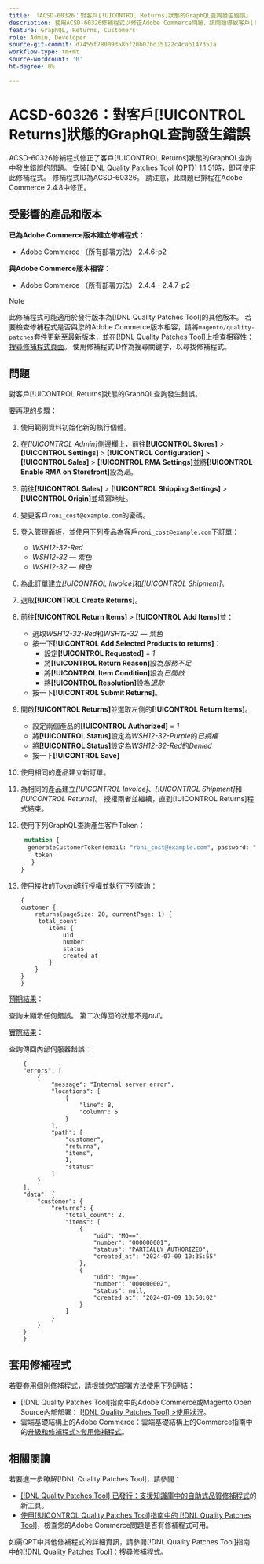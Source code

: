 ```yaml
---
title: 「ACSD-60326：對客戶[!UICONTROL Returns]狀態的GraphQL查詢發生錯誤」
description: 套用ACSD-60326修補程式以修正Adobe Commerce問題，該問題導致客戶[!UICONTROL Returns]狀態的GraphQL查詢發生錯誤。
feature: GraphQL, Returns, Customers
role: Admin, Developer
source-git-commit: d7455f78009358bf20b07bd35122c4cab147351a
workflow-type: tm+mt
source-wordcount: '0'
ht-degree: 0%

---
```


# ACSD-60326：對客戶[!UICONTROL Returns]狀態的GraphQL查詢發生錯誤

ACSD-60326修補程式修正了客戶[!UICONTROL Returns]狀態的GraphQL查詢中發生錯誤的問題。 安裝[[!DNL Quality Patches Tool (QPT)]](https://experienceleague.adobe.com/en/docs/commerce-knowledge-base/kb/announcements/commerce-announcements/magento-quality-patches-released-new-tool-to-self-serve-quality-patches) 1.1.51時，即可使用此修補程式。 修補程式ID為ACSD-60326。 請注意，此問題已排程在Adobe Commerce 2.4.8中修正。

## 受影響的產品和版本

**已為Adobe Commerce版本建立修補程式：**

* Adobe Commerce （所有部署方法） 2.4.6-p2

**與Adobe Commerce版本相容：**

* Adobe Commerce （所有部署方法） 2.4.4 - 2.4.7-p2

>[!NOTE]
>
>此修補程式可能適用於發行版本為[!DNL Quality Patches Tool]的其他版本。 若要檢查修補程式是否與您的Adobe Commerce版本相容，請將`magento/quality-patches`套件更新至最新版本，並在[[!DNL Quality Patches Tool]上檢查相容性：搜尋修補程式頁面](https://experienceleague.adobe.com/tools/commerce-quality-patches/index.html)。 使用修補程式ID作為搜尋關鍵字，以尋找修補程式。

## 問題

對客戶[!UICONTROL Returns]狀態的GraphQL查詢發生錯誤。

<u>要再現的步驟</u>：

1. 使用範例資料初始化新的執行個體。
1. 在&#x200B;*[!UICONTROL Admin]*&#x200B;側邊欄上，前往&#x200B;**[!UICONTROL Stores]** > **[!UICONTROL Settings]** > **[!UICONTROL Configuration]** > **[!UICONTROL Sales]** > **[!UICONTROL RMA Settings]**&#x200B;並將&#x200B;**[!UICONTROL Enable RMA on Storefront]**&#x200B;設為&#x200B;*是*。
1. 前往&#x200B;**[!UICONTROL Sales]** > **[!UICONTROL Shipping Settings]** > **[!UICONTROL Origin]**&#x200B;並填寫地址。
1. 變更客戶`roni_cost@example.com`的密碼。
1. 登入管理面板，並使用下列產品為客戶`roni_cost@example.com`下訂單：
   * *WSH12-32-Red*
   * *WSH12-32 — 紫色*
   * *WSH12-32 — 綠色*
1. 為此訂單建立&#x200B;*[!UICONTROL Invoice]*&#x200B;和&#x200B;*[!UICONTROL Shipment]*。
1. 選取&#x200B;**[!UICONTROL Create Returns]**。
1. 前往&#x200B;**[!UICONTROL Return Items]** > **[!UICONTROL Add Items]**&#x200B;並：
   * 選取&#x200B;*WSH12-32-Red*&#x200B;和&#x200B;*WSH12-32 — 紫色*
   * 按一下&#x200B;**[!UICONTROL Add Selected Products to returns]**：
      * 設定&#x200B;**[!UICONTROL Requested]** = *1*
      * 將&#x200B;**[!UICONTROL Return Reason]**&#x200B;設為&#x200B;*服務不足*
      * 將&#x200B;**[!UICONTROL Item Condition]**&#x200B;設為&#x200B;*已開啟*
      * 將&#x200B;**[!UICONTROL Resolution]**&#x200B;設為&#x200B;*退款*
   * 按一下&#x200B;**[!UICONTROL Submit Returns]**。
1. 開啟&#x200B;**[!UICONTROL Returns]**&#x200B;並選取左側的&#x200B;**[!UICONTROL Return Items]**。
   * 設定兩個產品的&#x200B;**[!UICONTROL Authorized]** = *1*
   * 將&#x200B;**[!UICONTROL Status]**&#x200B;設定為&#x200B;*WSH12-32-Purple*&#x200B;的&#x200B;*已授權*
   * 將&#x200B;**[!UICONTROL Status]**&#x200B;設定為&#x200B;*WSH12-32-Red*&#x200B;的&#x200B;*Denied*
   * 按一下&#x200B;**[!UICONTROL Save]**
1. 使用相同的產品建立新訂單。
1. 為相同的產品建立&#x200B;*[!UICONTROL Invoice]*、*[!UICONTROL Shipment]*&#x200B;和&#x200B;*[!UICONTROL Returns]*。 授權兩者並繼續，直到[!UICONTROL Returns]程式結束。
1. 使用下列GraphQL查詢產生客戶Token：

   ```GraphQL
    mutation {
     generateCustomerToken(email: "roni_cost@example.com", password: "password") {
       token
      }
   }
   ```

1. 使用接收的Token進行授權並執行下列查詢：

   ```
   {
   customer {
       returns(pageSize: 20, currentPage: 1) {
        total_count
           items {
               uid
               number
               status
               created_at
           }
       }
   }
   }
   ```

<u>預期結果</u>：

查詢未顯示任何錯誤。 第二次傳回的狀態不是&#x200B;*null*。

<u>實際結果</u>：

查詢傳回內部伺服器錯誤：

```
    {
    "errors": [
        {
            "message": "Internal server error",
            "locations": [
                {
                    "line": 8,
                    "column": 5
                }
            ],
            "path": [
                "customer",
                "returns",
                "items",
                1,
                "status"
            ]
        }
    ],
    "data": {
        "customer": {
            "returns": {
                "total_count": 2,
                "items": [
                    {
                        "uid": "MQ==",
                        "number": "000000001",
                        "status": "PARTIALLY_AUTHORIZED",
                        "created_at": "2024-07-09 10:35:55"
                    },
                    {
                        "uid": "Mg==",
                        "number": "000000002",
                        "status": null,
                        "created_at": "2024-07-09 10:50:02"
                    }
                ]
            }
        }
    }
    } 
```

## 套用修補程式

若要套用個別修補程式，請根據您的部署方法使用下列連結：

* [!DNL Quality Patches Tool]指南中的Adobe Commerce或Magento Open Source內部部署： [[!DNL Quality Patches Tool] >使用狀況](/help/tools/quality-patches-tool/usage.md)。
* 雲端基礎結構上的Adobe Commerce：雲端基礎結構上的Commerce指南中的[升級和修補程式>套用修補程式](https://experienceleague.adobe.com/docs/commerce-cloud-service/user-guide/develop/upgrade/apply-patches.html)。

## 相關閱讀

若要進一步瞭解[!DNL Quality Patches Tool]，請參閱：

* [[!DNL Quality Patches Tool] 已發行：支援知識庫中的自助式品質修補程式](https://experienceleague.adobe.com/en/docs/commerce-knowledge-base/kb/announcements/commerce-announcements/magento-quality-patches-released-new-tool-to-self-serve-quality-patches)的新工具。
* [使用[!UICONTROL Quality Patches Tool]指南中的 [!DNL Quality Patches Tool]](/help/tools/quality-patches-tool/patches-available-in-qpt/check-patch-for-magento-issue-with-magento-quality-patches.md)，檢查您的Adobe Commerce問題是否有修補程式可用。

如需QPT中其他修補程式的詳細資訊，請參閱[!DNL Quality Patches Tool]指南中的[[!DNL Quality Patches Tool]：搜尋修補程式](https://experienceleague.adobe.com/tools/commerce-quality-patches/index.html)。
